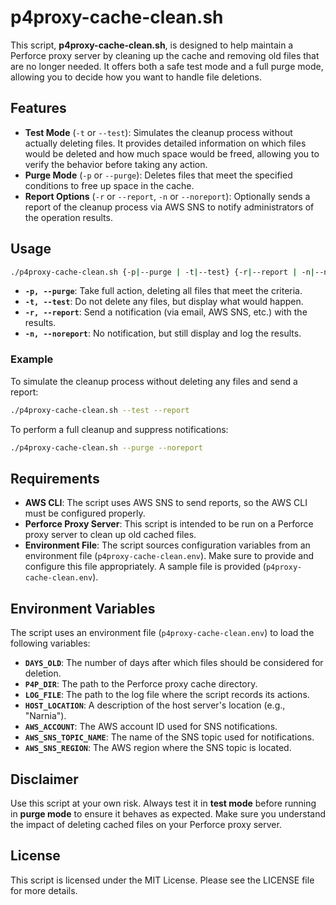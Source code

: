 # p4proxy-cache-clean.sh

This script, **p4proxy-cache-clean.sh**, is designed to help maintain a Perforce proxy server by cleaning up the cache and removing old files that are no longer needed. It offers both a safe test mode and a full purge mode, allowing you to decide how you want to handle file deletions.

## Features

- **Test Mode** (`-t` or `--test`): Simulates the cleanup process without actually deleting files. It provides detailed information on which files would be deleted and how much space would be freed, allowing you to verify the behavior before taking any action.
- **Purge Mode** (`-p` or `--purge`): Deletes files that meet the specified conditions to free up space in the cache.
- **Report Options** (`-r` or `--report`, `-n` or `--noreport`): Optionally sends a report of the cleanup process via AWS SNS to notify administrators of the operation results.

## Usage

```sh
./p4proxy-cache-clean.sh {-p|--purge | -t|--test} {-r|--report | -n|--noreport}
```

- **`-p, --purge`**: Take full action, deleting all files that meet the criteria.
- **`-t, --test`**: Do not delete any files, but display what would happen.
- **`-r, --report`**: Send a notification (via email, AWS SNS, etc.) with the results.
- **`-n, --noreport`**: No notification, but still display and log the results.

### Example

To simulate the cleanup process without deleting any files and send a report:

```sh
./p4proxy-cache-clean.sh --test --report
```

To perform a full cleanup and suppress notifications:

```sh
./p4proxy-cache-clean.sh --purge --noreport
```

## Requirements

- **AWS CLI**: The script uses AWS SNS to send reports, so the AWS CLI must be configured properly.
- **Perforce Proxy Server**: This script is intended to be run on a Perforce proxy server to clean up old cached files.
- **Environment File**: The script sources configuration variables from an environment file (`p4proxy-cache-clean.env`). Make sure to provide and configure this file appropriately. A sample file is provided (`p4proxy-cache-clean.env`).

## Environment Variables

The script uses an environment file (`p4proxy-cache-clean.env`) to load the following variables:

- **`DAYS_OLD`**: The number of days after which files should be considered for deletion.
- **`P4P_DIR`**: The path to the Perforce proxy cache directory.
- **`LOG_FILE`**: The path to the log file where the script records its actions.
- **`HOST_LOCATION`**: A description of the host server's location (e.g., "Narnia").
- **`AWS_ACCOUNT`**: The AWS account ID used for SNS notifications.
- **`AWS_SNS_TOPIC_NAME`**: The name of the SNS topic used for notifications.
- **`AWS_SNS_REGION`**: The AWS region where the SNS topic is located.

## Disclaimer

Use this script at your own risk. Always test it in **test mode** before running in **purge mode** to ensure it behaves as expected. Make sure you understand the impact of deleting cached files on your Perforce proxy server.

## License

This script is licensed under the MIT License. Please see the LICENSE file for more details.
